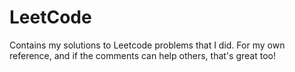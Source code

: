 # LeetCode
Contains my solutions to Leetcode problems that I did. For my own reference, and if the comments can help others, that's great too!
